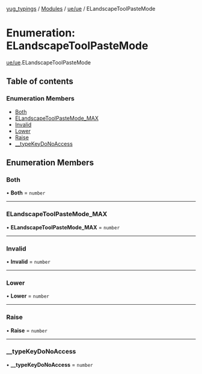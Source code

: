 [yug_typings](../README.md) / [Modules](../modules.md) / [ue/ue](../modules/ue_ue.md) / ELandscapeToolPasteMode

# Enumeration: ELandscapeToolPasteMode

[ue/ue](../modules/ue_ue.md).ELandscapeToolPasteMode

## Table of contents

### Enumeration Members

- [Both](ue_ue.ELandscapeToolPasteMode.md#both)
- [ELandscapeToolPasteMode\_MAX](ue_ue.ELandscapeToolPasteMode.md#elandscapetoolpastemode_max)
- [Invalid](ue_ue.ELandscapeToolPasteMode.md#invalid)
- [Lower](ue_ue.ELandscapeToolPasteMode.md#lower)
- [Raise](ue_ue.ELandscapeToolPasteMode.md#raise)
- [\_\_typeKeyDoNoAccess](ue_ue.ELandscapeToolPasteMode.md#__typekeydonoaccess)

## Enumeration Members

### Both

• **Both** = `number`

___

### ELandscapeToolPasteMode\_MAX

• **ELandscapeToolPasteMode\_MAX** = `number`

___

### Invalid

• **Invalid** = `number`

___

### Lower

• **Lower** = `number`

___

### Raise

• **Raise** = `number`

___

### \_\_typeKeyDoNoAccess

• **\_\_typeKeyDoNoAccess** = `number`
